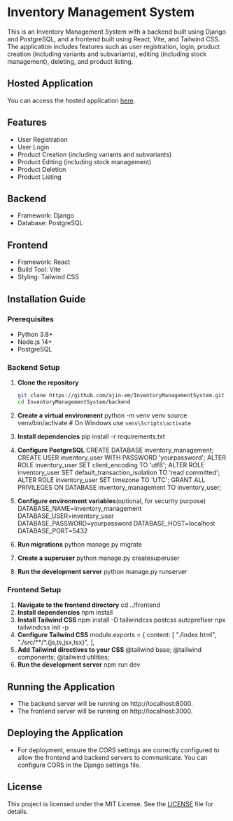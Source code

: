 # Inventory Management System

This is an Inventory Management System with a backend built using Django and PostgreSQL, and a frontend built using React, Vite, and Tailwind CSS. The application includes features such as user registration, login, product creation (including variants and subvariants), editing (including stock management), deleting, and product listing.

## Hosted Application

You can access the hosted application [here](https://inventory-management-system-steel.vercel.app/).

## Features

- User Registration
- User Login
- Product Creation (including variants and subvariants)
- Product Editing (including stock management)
- Product Deletion
- Product Listing

## Backend

- Framework: Django
- Database: PostgreSQL

## Frontend

- Framework: React
- Build Tool: Vite
- Styling: Tailwind CSS

## Installation Guide

### Prerequisites

- Python 3.8+
- Node.js 14+
- PostgreSQL

### Backend Setup

1. **Clone the repository**

   ```bash
   git clone https://github.com/ajin-em/InventoryManagementSystem.git
   cd InventoryManagementSystem/backend
2. **Create a virtual environment**
    python -m venv venv
    source venv/bin/activate  # On Windows use `venv\Scripts\activate`
3. **Install dependencies**
    pip install -r requirements.txt
4. **Configure PostgreSQL**
    CREATE DATABASE inventory_management;
    CREATE USER inventory_user WITH PASSWORD 'yourpassword';
    ALTER ROLE inventory_user SET client_encoding TO 'utf8';
    ALTER ROLE inventory_user SET default_transaction_isolation TO 'read committed';
    ALTER ROLE inventory_user SET timezone TO 'UTC';
    GRANT ALL PRIVILEGES ON DATABASE inventory_management TO inventory_user;
5. **Configure environment variables**(optional, for security purpose)
    DATABASE_NAME=inventory_management
    DATABASE_USER=inventory_user
    DATABASE_PASSWORD=yourpassword
    DATABASE_HOST=localhost
    DATABASE_PORT=5432

6. **Run migrations**
    python manage.py migrate
7. **Create a superuser**
   python manage.py createsuperuser
8. **Run the development server**
   python manage.py runserver

### Frontend Setup
1. **Navigate to the frontend directory**
   cd ../frontend
2. **Install dependencies**
   npm install
3. **Install Tailwind CSS**
   npm install -D tailwindcss postcss autoprefixer
   npx tailwindcss init -p
4. **Configure Tailwind CSS**
   module.exports = {
  content: [
    "./index.html",
    "./src/**/*.{js,ts,jsx,tsx}",
  ],
5. **Add Tailwind directives to your CSS**
   @tailwind base;
   @tailwind components;
   @tailwind utilities;
6. **Run the development server**
   npm run dev

## Running the Application
  - The backend server will be running on http://localhost:8000.
  - The frontend server will be running on http://localhost:3000.
## Deploying the Application
  - For deployment, ensure the CORS settings are correctly configured to allow the frontend and backend servers to communicate. You can configure CORS in the Django settings file.
## License
  This project is licensed under the MIT License. See the [LICENSE](https://opensource.org/licenses/MIT) file for details.
  




